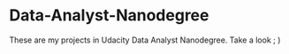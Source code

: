# Data-Analyst-Nanodegree
These are my projects in Udacity Data Analyst Nanodegree. Take a look ; )
